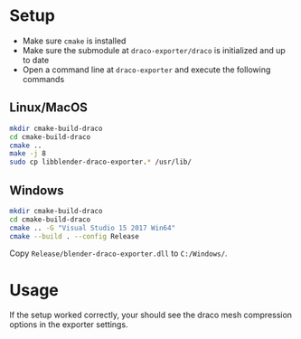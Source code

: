 # Setup
* Make sure `cmake` is installed
* Make sure the submodule at `draco-exporter/draco` is initialized and up to date
* Open a command line at `draco-exporter` and execute the following commands

## Linux/MacOS
```bash
mkdir cmake-build-draco
cd cmake-build-draco
cmake ..
make -j 8
sudo cp libblender-draco-exporter.* /usr/lib/
```

## Windows
```bash
mkdir cmake-build-draco
cd cmake-build-draco
cmake .. -G "Visual Studio 15 2017 Win64"
cmake --build . --config Release
```

Copy `Release/blender-draco-exporter.dll` to `C:/Windows/`.

# Usage

If the setup worked correctly, your should see the draco mesh compression options in the exporter settings.
